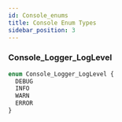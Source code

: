 ```yaml
---
id: Console_enums
title: Console Enum Types
sidebar_position: 3
---
```



### Console_Logger_LogLevel

```graphql
enum Console_Logger_LogLevel {
  DEBUG
  INFO
  WARN
  ERROR
}
```

